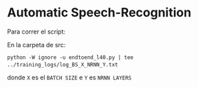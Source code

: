 # Automatic Speech-Recognition

Para correr el script:

En la carpeta de src:

`python -W ignore -u endtoend_l40.py | tee ../training_logs/log_BS_X_NRNN_Y.txt` 

donde `X` es el `BATCH SIZE` e `Y` es `NRNN LAYERS` 